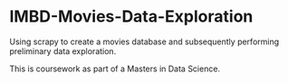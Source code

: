 # IMBD-Movies-Data-Exploration
Using scrapy to create a movies database and subsequently performing preliminary data exploration.

This is coursework as part of a Masters in Data Science.
